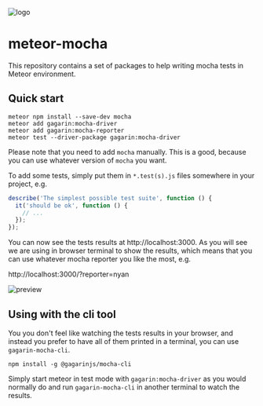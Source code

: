 ![logo](https://s3.amazonaws.com/gagarinjs/assets/gagarinLogo.svg)

# meteor-mocha

This repository contains a set of packages to help writing mocha tests in Meteor environment.

## Quick start

```
meteor npm install --save-dev mocha
meteor add gagarin:mocha-driver
meteor add gagarin:mocha-reporter
meteor test --driver-package gagarin:mocha-driver
```
Please note that you need to add `mocha` manually. This is a good, because you can use whatever
version of `mocha` you want.


To add some tests, simply put them in `*.test(s).js` files somewhere in your project, e.g.
```javascript
describe('The simplest possible test suite', function () {
  it('should be ok', function () {
    // ...
  });
});
```
You can now see the tests results at http://localhost:3000. As you will see we are using in browser terminal
to show the results, which means that you can use whatever mocha reporter you like the most, e.g.

http://localhost:3000/?reporter=nyan

![preview](https://s3.amazonaws.com/gagarinjs/assets/gagarinMochaPreview.gif)

## Using with the cli tool

You you don't feel like watching the tests results in your browser, and instead you prefer to
have all of them printed in a terminal, you can use `gagarin-mocha-cli`.
```
npm install -g @gagarinjs/mocha-cli
```
Simply start meteor in test mode with `gagarin:mocha-driver` as you would normally do
and run `gagarin-mocha-cli` in another terminal to watch the results.
